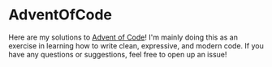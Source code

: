 # AdventOfCode

Here are my solutions to [Advent of Code](https://adventofcode.com/)! I'm mainly
doing this as an exercise in learning how to write clean, expressive, and modern
code. If you have any questions or suggestions, feel free to open up an issue!
